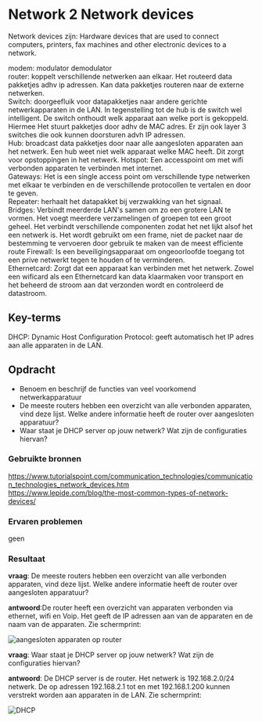 # Network 2 Network devices  
Network devices zijn: Hardware devices that are used to connect computers, printers, fax machines and other electronic devices to a network.
  
modem: modulator demodulator  
router: koppelt verschillende netwerken aan elkaar. Het routeerd data pakketjes adhv ip adressen. Kan data pakketjes routeren naar de externe netwerken.    
Switch: doorgeefluik voor datapakketjes naar andere gerichte netwerkapparaten in de LAN. In tegenstelling tot de hub is de switch wel intelligent. De switch onthoudt welk apparaat aan welke port is gekoppeld. Hiermee Het stuurt pakketjes door adhv de MAC adres. Er zijn ook layer 3 switches die ook kunnen doorsturen advh IP adressen.   
Hub: broadcast data pakketjes door naar alle aangesloten apparaten aan het netwerk. Een hub weet niet welk apparaat welke MAC heeft. Dit zorgt voor opstoppingen in het netwerk.
Hotspot: Een accesspoint om met wifi verbonden apparaten te verbinden met internet.  
Gateways: Het is een single access point om verschillende  type netwerken met elkaar te verbinden en de verschillende protocollen te vertalen en door te geven.   
Repeater: herhaalt het datapakket bij verzwakking van het signaal.  
Bridges: Verbindt meerderde LAN's samen om zo een grotere LAN te vormen. Het voegt meerdere verzamelingen of groepen tot een groot geheel.  Het verbindt verschillende componenten zodat het net lijkt alsof het een netwerk is. Het wordt gebruikt om een frame, niet de packet naar de bestemming te vervoeren door gebruik te maken van de meest efficiente route
Firewall: Is een beveiligingsapparaat om ongeoorloofde toegang tot een prive netwerkt tegen te houden of te verminderen.    
Ethernetcard: Zorgt dat een apparaat kan verbinden met het netwerk. Zowel een wificard als een Ethernetcard kan data klaarmaken voor transport en het beheerd de stroom aan dat verzonden wordt en controleerd de datastroom.  




## Key-terms
 
DHCP: Dynamic Host Configuration Protocol: geeft automatisch het IP adres aan alle apparaten in de LAN. 

## Opdracht
-	Benoem en beschrijf de functies van veel voorkomend netwerkapparatuur
-	De meeste routers hebben een overzicht van alle verbonden apparaten, vind deze lijst. Welke andere informatie heeft de router over aangesloten apparatuur?
-	Waar staat je DHCP server op jouw netwerk? Wat zijn de configuraties hiervan?


### Gebruikte bronnen

https://www.tutorialspoint.com/communication_technologies/communication_technologies_network_devices.htm  
https://www.lepide.com/blog/the-most-common-types-of-network-devices/  


### Ervaren problemen
geen

### Resultaat
  
**vraag**:  De meeste routers hebben een overzicht van alle verbonden apparaten, vind deze lijst. Welke andere informatie heeft de router over aangesloten apparatuur?   

**antwoord**:De router heeft een overzicht van apparaten verbonden via ethernet, wifi en Voip. Het geeft de IP adressen aan van de apparaten en de naam van de apparaten. Zie schermprint:


![aangesloten apparaten op router](https://user-images.githubusercontent.com/123589199/231149929-ea84f75a-6f48-4efd-b52a-e4924048c10c.png)



**vraag**: Waar staat je DHCP server op jouw netwerk? Wat zijn de configuraties hiervan?

**antwoord**:  De DHCP server is de router. Het netwerk is 192.168.2.0/24 netwerk. De op adressen 192.168.2.1 tot en met 192.168.1.200 kunnen verstrekt worden aan apparaten in de LAN. Zie schermprint:

![DHCP](https://user-images.githubusercontent.com/123589199/231160488-b2bcfe3b-ac18-432a-a721-2649f38c425c.png)


